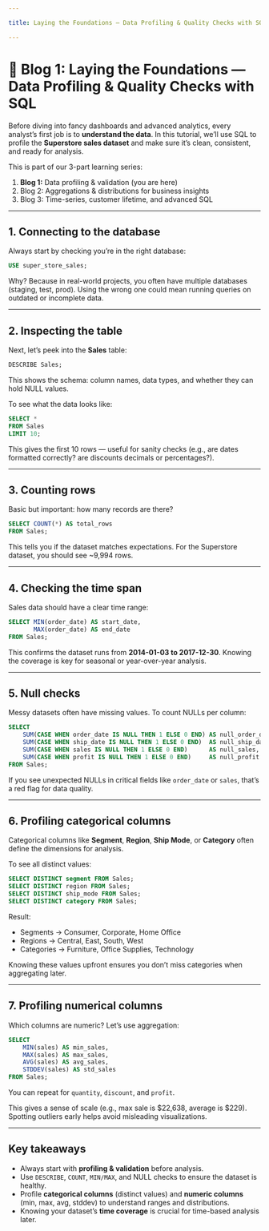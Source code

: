 ```yaml
---

title: Laying the Foundations — Data Profiling & Quality Checks with SQL

---
```


# 📝 Blog 1: Laying the Foundations — Data Profiling & Quality Checks with SQL

Before diving into fancy dashboards and advanced analytics, every analyst’s first job is to **understand the data**. In this tutorial, we’ll use SQL to profile the **Superstore sales dataset** and make sure it’s clean, consistent, and ready for analysis.

This is part of our 3-part learning series:

1. **Blog 1:** Data profiling & validation (you are here)
2. Blog 2: Aggregations & distributions for business insights
3. Blog 3: Time-series, customer lifetime, and advanced SQL

---

## 1. Connecting to the database

Always start by checking you’re in the right database:

```sql
USE super_store_sales;
```

Why? Because in real-world projects, you often have multiple databases (staging, test, prod). Using the wrong one could mean running queries on outdated or incomplete data.

---

## 2. Inspecting the table

Next, let’s peek into the **Sales** table:

```sql
DESCRIBE Sales;
```

This shows the schema: column names, data types, and whether they can hold NULL values.

To see what the data looks like:

```sql
SELECT * 
FROM Sales
LIMIT 10;
```

This gives the first 10 rows — useful for sanity checks (e.g., are dates formatted correctly? are discounts decimals or percentages?).

---

## 3. Counting rows

Basic but important: how many records are there?

```sql
SELECT COUNT(*) AS total_rows
FROM Sales;
```

This tells you if the dataset matches expectations. For the Superstore dataset, you should see \~9,994 rows.

---

## 4. Checking the time span

Sales data should have a clear time range:

```sql
SELECT MIN(order_date) AS start_date,
       MAX(order_date) AS end_date
FROM Sales;
```

This confirms the dataset runs from **2014-01-03 to 2017-12-30**. Knowing the coverage is key for seasonal or year-over-year analysis.

---

## 5. Null checks

Messy datasets often have missing values. To count NULLs per column:

```sql
SELECT 
    SUM(CASE WHEN order_date IS NULL THEN 1 ELSE 0 END) AS null_order_date,
    SUM(CASE WHEN ship_date IS NULL THEN 1 ELSE 0 END)  AS null_ship_date,
    SUM(CASE WHEN sales IS NULL THEN 1 ELSE 0 END)      AS null_sales,
    SUM(CASE WHEN profit IS NULL THEN 1 ELSE 0 END)     AS null_profit
FROM Sales;
```

 If you see unexpected NULLs in critical fields like `order_date` or `sales`, that’s a red flag for data quality.

---

## 6. Profiling categorical columns

Categorical columns like **Segment**, **Region**, **Ship Mode**, or **Category** often define the dimensions for analysis.

To see all distinct values:

```sql
SELECT DISTINCT segment FROM Sales;
SELECT DISTINCT region FROM Sales;
SELECT DISTINCT ship_mode FROM Sales;
SELECT DISTINCT category FROM Sales;
```

Result:

* Segments → Consumer, Corporate, Home Office
* Regions → Central, East, South, West
* Categories → Furniture, Office Supplies, Technology

Knowing these values upfront ensures you don’t miss categories when aggregating later.

---

## 7. Profiling numerical columns

Which columns are numeric? Let’s use aggregation:

```sql
SELECT 
    MIN(sales) AS min_sales,
    MAX(sales) AS max_sales,
    AVG(sales) AS avg_sales,
    STDDEV(sales) AS std_sales
FROM Sales;
```

You can repeat for `quantity`, `discount`, and `profit`.

 This gives a sense of scale (e.g., max sale is \$22,638, average is \$229). Spotting outliers early helps avoid misleading visualizations.

---

##  Key takeaways

* Always start with **profiling & validation** before analysis.
* Use `DESCRIBE`, `COUNT`, `MIN/MAX`, and NULL checks to ensure the dataset is healthy.
* Profile **categorical columns** (distinct values) and **numeric columns** (min, max, avg, stddev) to understand ranges and distributions.
* Knowing your dataset’s **time coverage** is crucial for time-based analysis later.

